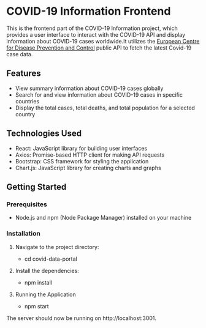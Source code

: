 # COVID-19 Information Frontend
This is the frontend part of the COVID-19 Information project, which provides a user interface to interact with the COVID-19 API and display information about COVID-19 cases worldwide.It utilizes the [European Centre for Disease Prevention and Control](https://opendata.ecdc.europa.eu/covid19/casedistribution/json/) public API to fetch the latest Covid-19 case data.

## Features

- View summary information about COVID-19 cases globally
- Search for and view information about COVID-19 cases in specific countries
- Display the total cases, total deaths, and total population for a selected country

## Technologies Used

- React: JavaScript library for building user interfaces
- Axios: Promise-based HTTP client for making API requests
- Bootstrap: CSS framework for styling the application
- Chart.js: JavaScript library for creating charts and graphs

## Getting Started

### Prerequisites

- Node.js and npm (Node Package Manager) installed on your machine

### Installation

1. Navigate to the project directory:
    * cd covid-data-portal

2. Install the dependencies:
    * npm install

3. Running the Application
    * npm start
      
The server should now be running on http://localhost:3001.

